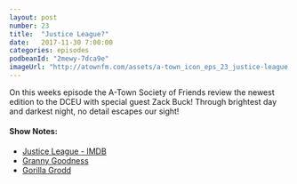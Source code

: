 ```yaml
---
layout: post
number: 23
title:  "Justice League?"
date:   2017-11-30 7:00:00
categories: episodes
podbeanId: "2mewy-7dca9e"
imageUrl: "http://atownfm.com/assets/a-town_icon_eps_23_justice-league.jpg"
---
```


On this weeks episode the A-Town Society of Friends review the newest edition to the DCEU with special guest Zack Buck! Through brightest day and darkest night, no detail escapes our sight!

#### Show Notes:
- [Justice League - IMDB](http://www.imdb.com/title/tt0974015/)
- [Granny Goodness](https://en.wikipedia.org/wiki/Granny_Goodness)
- [Gorilla Grodd](https://en.wikipedia.org/wiki/Gorilla_Grodd)